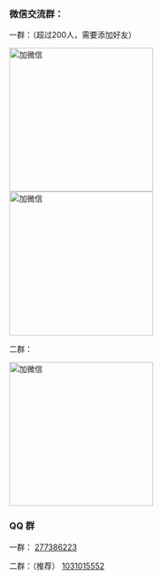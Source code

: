 ### 微信交流群： 

一群：（超过200人，需要添加好友）    

<img src="https://pic.downk.cc/item/5f02e2e114195aa594ed9f59.jpg" alt="加微信" width="260" height="260" align="bottom" />
<img src="https://pic.downk.cc/item/5f8c6c341cd1bbb86b72fc9a.jpg" alt="加微信" width="260" height="260" align="bottom" />


二群：    

<img src="https://pic.downk.cc/item/5f8c6dcb1cd1bbb86b7357f0.png" alt="加微信" width="260" height="260" align="bottom" />



### QQ 群

一群：  [277386223](https://jq.qq.com/?_wv=1027&k=aaetFYo1)

二群：（推荐） [1031015552](https://jq.qq.com/?_wv=1027&k=Ay5jLfqo)
